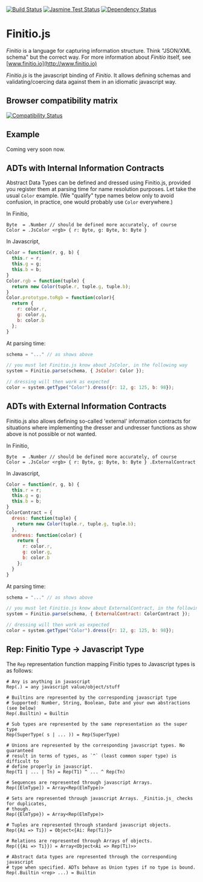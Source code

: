 [![Build Status](https://travis-ci.org/llambeau/finitio.js.png?branch=master)](https://travis-ci.org/llambeau/finitiojs)
[![Jasmine Test Status](https://saucelabs.com/buildstatus/finitiojs)](https://saucelabs.com/u/finitiojs)
[![Dependency Status](https://david-dm.org/llambeau/finitio.js.png)](https://david-dm.org/llambeau/finitio.js)

# Finitio.js

_Finitio_ is a language for capturing information structure. Think "JSON/XML schema"
but the correct way. For more information about _Finitio_ itself, see
[www.finitio.io](http://www.finitio.io)

_Finitio.js_ is the javascript binding of _Finitio_. It allows defining schemas and
validating/coercing data against them in an idiomatic javascript way.

## Browser compatibility matrix

[![Compatibility Status](https://saucelabs.com/browser-matrix/finitiojs.svg)](https://saucelabs.com/u/finitiojs)

## Example

Coming very soon now.

## ADTs with Internal Information Contracts

Abstract Data Types can be defined and dressed using Finitio.js, provided you
register them at parsing time for name resolution purposes. Let take the usual
`Color` example. (We "qualify" type names below only to avoid confusion, in
practice, one would probably use `Color` everywhere.)

In Finitio,

```
Byte  = .Number // should be defined more accurately, of course
Color = .JsColor <rgb> { r: Byte, g: Byte, b: Byte }
```

In Javascript,

```javascript
Color = function(r, g, b) {
  this.r = r;
  this.g = g;
  this.b = b;
}
Color.rgb = function(tuple) {
  return new Color(tuple.r, tuple.g, tuple.b);
}
Color.prototype.toRgb = function(color){
  return {
    r: color.r,
    g: color.g,
    b: color.b
  };
}
```

At parsing time:

```javascript
schema = "..." // as shows above

// you must let Finitio.js know about JsColor, in the following way
system = Finitio.parse(schema, { JsColor: Color });

// dressing will then work as expected
color = system.getType("Color").dress({r: 12, g: 125, b: 98});
```

## ADTs with External Information Contracts

Finitio.js also allows defining so-called 'external' information contracts for
situations where implementing the dresser and undresser functions as show
above is not possible or not wanted.

In Finitio,

```
Byte  = .Number // should be defined more accurately, of course
Color = .JsColor <rgb> { r: Byte, g: Byte, b: Byte } .ExternalContract
```

In Javascript,

```javascript
Color = function(r, g, b) {
  this.r = r;
  this.g = g;
  this.b = b;
}
ColorContract = {
  dress: function(tuple) {
    return new Color(tuple.r, tuple.g, tuple.b);
  },
  undress: function(color) {
    return {
      r: color.r,
      g: color.g,
      b: color.b
    };
  }
}
```

At parsing time:

```javascript
schema = "..." // as shows above

// you must let Finitio.js know about ExternalContract, in the following way
system = Finitio.parse(schema, { ExternalContract: ColorContract });

// dressing will then work as expected
color = system.getType("Color").dress({r: 12, g: 125, b: 98});
```

## Rep: Finitio Type -> Javascript Type

The `Rep` representation function mapping Finitio types to Javascript types is as
follows:

```
# Any is anything in javascript
Rep(.) = any javascript value/object/stuff

# Builtins are represented by the corresponding javascript type
# Supported: Number, String, Boolean, Date and your own abstractions (see below)
Rep(.Builtin) = Builtin

# Sub types are represented by the same representation as the super type
Rep(SuperType( s | ... )) = Rep(SuperType)

# Unions are represented by the corresponding javascript types. No guaranteed
# result in terms of types, as `^` (least common super type) is difficult to
# define properly in javascript.
Rep(T1 | ... | Tn) = Rep(T1) ^ ... ^ Rep(Tn)

# Sequences are represented through javascript Arrays.
Rep([ElmType]) = Array<Rep(ElmType)>

# Sets are represented through javascript Arrays. _Finitio.js_ checks for duplicates,
# though.
Rep({ElmType}) = Array<Rep(ElmType)>

# Tuples are represented through standard javascript objects.
Rep({Ai => Ti}) = Object<{Ai: Rep(Ti)}>

# Relations are represented through Arrays of objects.
Rep({{Ai => Ti}}) = Array<Object<Ai => Rep(Ti)>>

# Abstract data types are represented through the corresponding javascript
# type when specified. ADTs behave as Union types if no type is bound.
Rep(.Builtin <rep> ...) = Builtin
```

